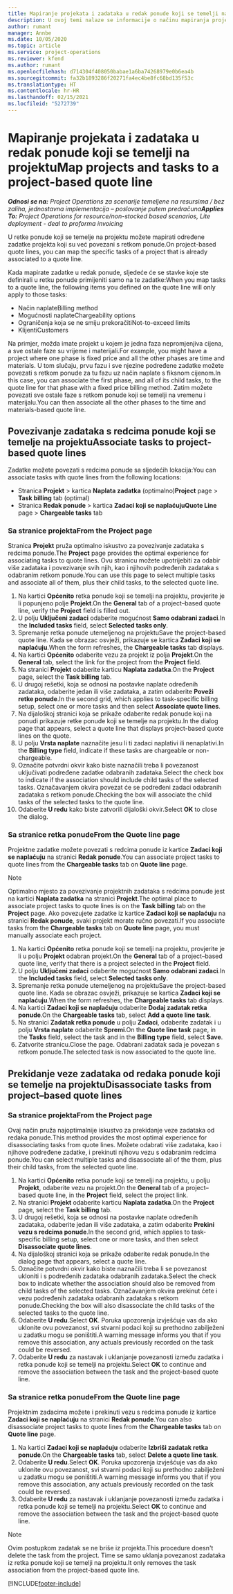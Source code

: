 ```yaml
---
title: Mapiranje projekata i zadataka u redak ponude koji se temelji na projektu
description: U ovoj temi nalaze se informacije o načinu mapiranja projekata i zadataka u redak zadatka koji se temelji na projektu.
author: rumant
manager: Annbe
ms.date: 10/05/2020
ms.topic: article
ms.service: project-operations
ms.reviewer: kfend
ms.author: rumant
ms.openlocfilehash: d714304f408050babae1a6ba74268979e0b6ea4b
ms.sourcegitcommit: fa32b1893286f20271fa4ec4be8fc68bd135f53c
ms.translationtype: HT
ms.contentlocale: hr-HR
ms.lasthandoff: 02/15/2021
ms.locfileid: "5272739"
---
```

# <a name="map-projects-and-tasks-to-a-project-based-quote-line"></a><span data-ttu-id="4e5c6-103">Mapiranje projekata i zadataka u redak ponude koji se temelji na projektu</span><span class="sxs-lookup"><span data-stu-id="4e5c6-103">Map projects and tasks to a project-based quote line</span></span>

<span data-ttu-id="4e5c6-104">_**Odnosi se na:** Project Operations za scenarije temeljene na resursima / bez zaliha, jednostavna implementacija – poslovanje putem predračuna_</span><span class="sxs-lookup"><span data-stu-id="4e5c6-104">_**Applies To:** Project Operations for resource/non-stocked based scenarios, Lite deployment - deal to proforma invoicing_</span></span>

<span data-ttu-id="4e5c6-105">U retke ponude koji se temelje na projektu možete mapirati određene zadatke projekta koji su već povezani s retkom ponude.</span><span class="sxs-lookup"><span data-stu-id="4e5c6-105">On project-based quote lines, you can map the specific tasks of a project that is already associated to a quote line.</span></span>

<span data-ttu-id="4e5c6-106">Kada mapirate zadatke u redak ponude, sljedeće će se stavke koje ste definirali u retku ponude primijeniti samo na te zadatke:</span><span class="sxs-lookup"><span data-stu-id="4e5c6-106">When you map tasks to a quote line, the following items you defined on the quote line will only apply to those tasks:</span></span>

- <span data-ttu-id="4e5c6-107">Način naplate</span><span class="sxs-lookup"><span data-stu-id="4e5c6-107">Billing method</span></span>
- <span data-ttu-id="4e5c6-108">Mogućnosti naplate</span><span class="sxs-lookup"><span data-stu-id="4e5c6-108">Chargeability options</span></span>
- <span data-ttu-id="4e5c6-109">Ograničenja koja se ne smiju prekoračiti</span><span class="sxs-lookup"><span data-stu-id="4e5c6-109">Not-to-exceed limits</span></span>
- <span data-ttu-id="4e5c6-110">Klijenti</span><span class="sxs-lookup"><span data-stu-id="4e5c6-110">Customers</span></span>

<span data-ttu-id="4e5c6-111">Na primjer, možda imate projekt u kojem je jedna faza nepromjenjiva cijena, a sve ostale faze su vrijeme i materijali.</span><span class="sxs-lookup"><span data-stu-id="4e5c6-111">For example, you might have a project where one phase is fixed price and all the other phases are time and materials.</span></span> <span data-ttu-id="4e5c6-112">U tom slučaju, prvu fazu i sve njezine podređene zadatke možete povezati s retkom ponude za tu fazu uz način naplate s fiksnom cijenom.</span><span class="sxs-lookup"><span data-stu-id="4e5c6-112">In this case, you can associate the first phase, and all of its child tasks, to the quote line for that phase with a fixed price billing method.</span></span> <span data-ttu-id="4e5c6-113">Zatim možete povezati sve ostale faze s retkom ponude koji se temelji na vremenu i materijalu.</span><span class="sxs-lookup"><span data-stu-id="4e5c6-113">You can then associate all the other phases to the time and materials-based quote line.</span></span>

## <a name="associate-tasks-to-project-based-quote-lines"></a><span data-ttu-id="4e5c6-114">Povezivanje zadataka s redcima ponude koji se temelje na projektu</span><span class="sxs-lookup"><span data-stu-id="4e5c6-114">Associate tasks to project-based quote lines</span></span>

<span data-ttu-id="4e5c6-115">Zadatke možete povezati s redcima ponude sa sljedećih lokacija:</span><span class="sxs-lookup"><span data-stu-id="4e5c6-115">You can associate tasks with quote lines from the following locations:</span></span>

- <span data-ttu-id="4e5c6-116">Stranica **Projekt** > kartica **Naplata zadatka** (optimalno)</span><span class="sxs-lookup"><span data-stu-id="4e5c6-116">**Project** page > **Task billing** tab (optimal)</span></span>
- <span data-ttu-id="4e5c6-117">Stranica **Redak ponude** > kartica **Zadaci koji se naplaćuju**</span><span class="sxs-lookup"><span data-stu-id="4e5c6-117">**Quote Line** page > **Chargeable tasks** tab</span></span> 

### <a name="from-the-project-page"></a><span data-ttu-id="4e5c6-118">Sa stranice projekta</span><span class="sxs-lookup"><span data-stu-id="4e5c6-118">From the Project page</span></span>

<span data-ttu-id="4e5c6-119">Stranica **Projekt** pruža optimalno iskustvo za povezivanje zadataka s redcima ponude.</span><span class="sxs-lookup"><span data-stu-id="4e5c6-119">The **Project** page provides the optimal experience for associating tasks to quote lines.</span></span> <span data-ttu-id="4e5c6-120">Ovu stranicu možete upotrijebiti za odabir više zadataka i povezivanje svih njih, kao i njihovih podređenih zadataka s odabranim retkom ponude.</span><span class="sxs-lookup"><span data-stu-id="4e5c6-120">You can use this page to select multiple tasks and associate all of them, plus their child tasks, to the selected quote line.</span></span>

1. <span data-ttu-id="4e5c6-121">Na kartici **Općenito** retka ponude koji se temelji na projektu, provjerite je li popunjeno polje **Projekt**.</span><span class="sxs-lookup"><span data-stu-id="4e5c6-121">On the **General** tab of a project–based quote line, verify the **Project** field is filled out.</span></span>
2. <span data-ttu-id="4e5c6-122">U polju **Uključeni zadaci** odaberite mogućnost **Samo odabrani zadaci**.</span><span class="sxs-lookup"><span data-stu-id="4e5c6-122">In the **Included tasks** field, select **Selected tasks only**.</span></span>
3. <span data-ttu-id="4e5c6-123">Spremanje retka ponude utemeljenog na projektu</span><span class="sxs-lookup"><span data-stu-id="4e5c6-123">Save the project-based quote line.</span></span> <span data-ttu-id="4e5c6-124">Kada se obrazac osvježi, prikazuje se kartica **Zadaci koji se naplaćuju**.</span><span class="sxs-lookup"><span data-stu-id="4e5c6-124">When the form refreshes, the **Chargeable tasks** tab displays.</span></span>
4. <span data-ttu-id="4e5c6-125">Na kartici **Općenito** odaberite vezu za projekt iz polja **Projekt**.</span><span class="sxs-lookup"><span data-stu-id="4e5c6-125">On the **General** tab, select the link for the project from the **Project** field.</span></span>
5. <span data-ttu-id="4e5c6-126">Na stranici **Projekt** odaberite karticu **Naplata zadatka**.</span><span class="sxs-lookup"><span data-stu-id="4e5c6-126">On the **Project** page, select the **Task billing** tab.</span></span>
6. <span data-ttu-id="4e5c6-127">U drugoj rešetki, koja se odnosi na postavke naplate određenih zadataka, odaberite jedan ili više zadataka, a zatim odaberite **Poveži retke ponude**.</span><span class="sxs-lookup"><span data-stu-id="4e5c6-127">In the second grid, which applies to task-specific billing setup, select one or more tasks and then select **Associate quote lines**.</span></span>
7. <span data-ttu-id="4e5c6-128">Na dijaloškoj stranici koja se prikaže odaberite redak ponude koji na ponudi prikazuje retke ponude koji se temelje na projektu.</span><span class="sxs-lookup"><span data-stu-id="4e5c6-128">In the dialog page that appears, select a quote line that displays project-based quote lines on the quote.</span></span>
8. <span data-ttu-id="4e5c6-129">U polju **Vrsta naplate** naznačite jesu li ti zadaci naplativi ili nenaplativi.</span><span class="sxs-lookup"><span data-stu-id="4e5c6-129">In the **Billing type** field, indicate if these tasks are chargeable or non-chargeable.</span></span>
9. <span data-ttu-id="4e5c6-130">Označite potvrdni okvir kako biste naznačili treba li povezanost uključivati podređene zadatke odabranih zadataka.</span><span class="sxs-lookup"><span data-stu-id="4e5c6-130">Select the check box to indicate if the association should include child tasks of the selected tasks.</span></span> <span data-ttu-id="4e5c6-131">Označavanjem okvira povezat će se podređeni zadaci odabranih zadataka s retkom ponude.</span><span class="sxs-lookup"><span data-stu-id="4e5c6-131">Checking the box will associate the child tasks of the selected tasks to the quote line.</span></span>
10. <span data-ttu-id="4e5c6-132">Odaberite **U redu** kako biste zatvorili dijaloški okvir.</span><span class="sxs-lookup"><span data-stu-id="4e5c6-132">Select **OK** to close the dialog.</span></span>

### <a name="from-the-quote-line-page"></a><span data-ttu-id="4e5c6-133">Sa stranice retka ponude</span><span class="sxs-lookup"><span data-stu-id="4e5c6-133">From the Quote line page</span></span>

<span data-ttu-id="4e5c6-134">Projektne zadatke možete povezati s redcima ponude iz kartice **Zadaci koji se naplaćuju** na stranici **Redak ponude**.</span><span class="sxs-lookup"><span data-stu-id="4e5c6-134">You can associate project tasks to quote lines from the **Chargeable tasks** tab on **Quote line** page.</span></span>

>[!NOTE]
><span data-ttu-id="4e5c6-135">Optimalno mjesto za povezivanje projektnih zadataka s redcima ponude jest na kartici **Naplata zadatka** na stranici **Projekt**.</span><span class="sxs-lookup"><span data-stu-id="4e5c6-135">The optimal place to associate project tasks to quote lines is on the **Task billing** tab on the **Project** page.</span></span> <span data-ttu-id="4e5c6-136">Ako povezujete zadatke iz kartice **Zadaci koji se naplaćuju** na stranici **Redak ponude**, svaki projekt morate ručno povezati.</span><span class="sxs-lookup"><span data-stu-id="4e5c6-136">If you associate tasks from the **Chargeable tasks** tab on **Quote line** page, you must manually associate each project.</span></span>

1. <span data-ttu-id="4e5c6-137">Na kartici **Općenito** retka ponude koji se temelji na projektu, provjerite je li u polju **Projekt** odabran projekt.</span><span class="sxs-lookup"><span data-stu-id="4e5c6-137">On the **General** tab of a project–based quote line, verify that there is a project selected in the **Project** field.</span></span>
2. <span data-ttu-id="4e5c6-138">U polju **Uključeni zadaci** odaberite mogućnost **Samo odabrani zadaci**.</span><span class="sxs-lookup"><span data-stu-id="4e5c6-138">In the **Included tasks** field, select **Selected tasks only**.</span></span>
3. <span data-ttu-id="4e5c6-139">Spremanje retka ponude utemeljenog na projektu</span><span class="sxs-lookup"><span data-stu-id="4e5c6-139">Save the project-based quote line.</span></span> <span data-ttu-id="4e5c6-140">Kada se obrazac osvježi, prikazuje se kartica **Zadaci koji se naplaćuju**.</span><span class="sxs-lookup"><span data-stu-id="4e5c6-140">When the form refreshes, the **Chargeable tasks** tab displays.</span></span>
4. <span data-ttu-id="4e5c6-141">Na kartici **Zadaci koji se naplaćuju** odaberite **Dodaj zadatak retka ponude**.</span><span class="sxs-lookup"><span data-stu-id="4e5c6-141">On the **Chargeable tasks** tab, select **Add a quote line task**.</span></span>
5. <span data-ttu-id="4e5c6-142">Na stranici **Zadatak retka ponude** u polju **Zadaci**, odaberite zadatak i u polju **Vrsta naplate** odaberite **Spremi**.</span><span class="sxs-lookup"><span data-stu-id="4e5c6-142">On the **Quote line task** page, in the **Tasks** field, select the task and in the **Billing type** field, select **Save**.</span></span> 
6. <span data-ttu-id="4e5c6-143">Zatvorite stranicu.</span><span class="sxs-lookup"><span data-stu-id="4e5c6-143">Close the page.</span></span> <span data-ttu-id="4e5c6-144">Odabrani zadatak sada je povezan s retkom ponude.</span><span class="sxs-lookup"><span data-stu-id="4e5c6-144">The selected task is now associated to the quote line.</span></span>

## <a name="disassociate-tasks-from-projectbased-quote-lines"></a><span data-ttu-id="4e5c6-145">Prekidanje veze zadataka od redaka ponude koji se temelje na projektu</span><span class="sxs-lookup"><span data-stu-id="4e5c6-145">Disassociate tasks from project–based quote lines</span></span>

### <a name="from-the-project-page"></a><span data-ttu-id="4e5c6-146">Sa stranice projekta</span><span class="sxs-lookup"><span data-stu-id="4e5c6-146">From the Project page</span></span>

<span data-ttu-id="4e5c6-147">Ovaj način pruža najoptimalnije iskustvo za prekidanje veze zadataka od redaka ponude.</span><span class="sxs-lookup"><span data-stu-id="4e5c6-147">This method provides the most optimal experience for disassociating tasks from quote lines.</span></span> <span data-ttu-id="4e5c6-148">Možete odabrati više zadataka, kao i njihove podređene zadatke, i prekinuti njihovu vezu s odabranim redcima ponude.</span><span class="sxs-lookup"><span data-stu-id="4e5c6-148">You can select multiple tasks and disassociate all of the them, plus their child tasks, from the selected quote line.</span></span>

1. <span data-ttu-id="4e5c6-149">Na kartici **Općenito** retka ponude koji se temelji na projektu, u polju **Projekt**, odaberite vezu na projekt.</span><span class="sxs-lookup"><span data-stu-id="4e5c6-149">On the **General** tab of a project–based quote line, in the **Project** field, select the project link.</span></span>
2. <span data-ttu-id="4e5c6-150">Na stranici **Projekt** odaberite karticu **Naplata zadatka**.</span><span class="sxs-lookup"><span data-stu-id="4e5c6-150">On the **Project** page, select the **Task billing** tab.</span></span>
3. <span data-ttu-id="4e5c6-151">U drugoj rešetki, koja se odnosi na postavke naplate određenih zadataka, odaberite jedan ili više zadataka, a zatim odaberite **Prekini vezu s redcima ponude**.</span><span class="sxs-lookup"><span data-stu-id="4e5c6-151">In the second grid, which applies to task-specific billing setup, select one or more tasks, and then select **Disassociate quote lines**.</span></span>
4. <span data-ttu-id="4e5c6-152">Na dijaloškoj stranici koja se prikaže odaberite redak ponude.</span><span class="sxs-lookup"><span data-stu-id="4e5c6-152">In the dialog page that appears, select a quote line.</span></span>
5. <span data-ttu-id="4e5c6-153">Označite potvrdni okvir kako biste naznačili treba li se povezanost ukloniti i s podređenih zadataka odabranih zadataka.</span><span class="sxs-lookup"><span data-stu-id="4e5c6-153">Select the check box to indicate whether the association should also be removed from child tasks of the selected tasks.</span></span> <span data-ttu-id="4e5c6-154">Označavanjem okvira prekinut ćete i vezu podređenih zadataka odabranih zadataka s retkom ponude.</span><span class="sxs-lookup"><span data-stu-id="4e5c6-154">Checking the box will also disassociate the child tasks of the selected tasks to the quote line.</span></span>
6. <span data-ttu-id="4e5c6-155">Odaberite **U redu**.</span><span class="sxs-lookup"><span data-stu-id="4e5c6-155">Select **OK**.</span></span> <span data-ttu-id="4e5c6-156">Poruka upozorenja izvješćuje vas da ako uklonite ovu povezanost, svi stvarni podaci koji su prethodno zabilježeni u zadatku mogu se poništiti.</span><span class="sxs-lookup"><span data-stu-id="4e5c6-156">A warning message informs you that if you remove this association, any actuals previously recorded on the task could be reversed.</span></span> 
7. <span data-ttu-id="4e5c6-157">Odaberite **U redu** za nastavak i uklanjanje povezanosti između zadatka i retka ponude koji se temelji na projektu.</span><span class="sxs-lookup"><span data-stu-id="4e5c6-157">Select **OK** to continue and remove the association between the task and the project-based quote line.</span></span>

### <a name="from-the-quote-line-page"></a><span data-ttu-id="4e5c6-158">Sa stranice retka ponude</span><span class="sxs-lookup"><span data-stu-id="4e5c6-158">From the Quote line page</span></span>

<span data-ttu-id="4e5c6-159">Projektnim zadacima možete i prekinuti vezu s redcima ponude iz kartice **Zadaci koji se naplaćuju** na stranici **Redak ponude**.</span><span class="sxs-lookup"><span data-stu-id="4e5c6-159">You can also disassociate project tasks to quote lines from the **Chargeable tasks** tab on **Quote line** page.</span></span>

1. <span data-ttu-id="4e5c6-160">Na kartici **Zadaci koji se naplaćuju** odaberite **Izbriši zadatak retka ponude**.</span><span class="sxs-lookup"><span data-stu-id="4e5c6-160">On the **Chargeable tasks** tab, select **Delete a quote line task**.</span></span>
2. <span data-ttu-id="4e5c6-161">Odaberite **U redu**.</span><span class="sxs-lookup"><span data-stu-id="4e5c6-161">Select **OK**.</span></span> <span data-ttu-id="4e5c6-162">Poruka upozorenja izvješćuje vas da ako uklonite ovu povezanost, svi stvarni podaci koji su prethodno zabilježeni u zadatku mogu se poništiti.</span><span class="sxs-lookup"><span data-stu-id="4e5c6-162">A warning message informs you that if you remove this association, any actuals previously recorded on the task could be reversed.</span></span> 
3. <span data-ttu-id="4e5c6-163">Odaberite **U redu** za nastavak i uklanjanje povezanosti između zadatka i retka ponude koji se temelji na projektu.</span><span class="sxs-lookup"><span data-stu-id="4e5c6-163">Select **OK** to continue and remove the association between the task and the project-based quote line.</span></span>

>[!NOTE]
> <span data-ttu-id="4e5c6-164">Ovim postupkom zadatak se ne briše iz projekta.</span><span class="sxs-lookup"><span data-stu-id="4e5c6-164">This procedure doesn't delete the task from the project.</span></span> <span data-ttu-id="4e5c6-165">Time se samo uklanja povezanost zadataka iz retka ponude koji se temelji na projektu.</span><span class="sxs-lookup"><span data-stu-id="4e5c6-165">It only removes the task association from the project-based quote line.</span></span>


[!INCLUDE[footer-include](../../includes/footer-banner.md)]